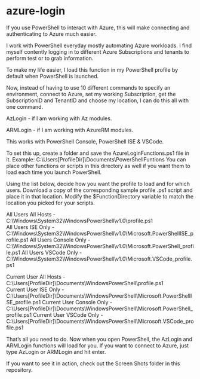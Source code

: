 # azure-login
If you use PowerShell to interact with Azure, this will make connecting and authenticating to Azure much easier.

I work with PowerShell everyday mostly automating Azure workloads. I find myself contently logging in to different Azure Subscriptions and tenants to perform test or to grab information.

To make my life easier, I load this function in my PowerShell profile by default when PowerShell is launched.

Now, instead of having to use 10 different commands to specify an environment, connect to Azure, set my working Subscription, get the SubscriptionID and TenantID and choose my location, I can do this all with one command.

AzLogin - if I am working with Az modules.

ARMLogin - if I am working with AzureRM modules.

This works with PowerShell Console, PowerShell ISE & VSCode.

To set this up, create a folder and save the AzureLoginFunctions.ps1 file in it.
Example: C:\Users\[ProfileDir]\Documents\PowerShellFuntions
You can place other functions or scripts in this directory as well if you want them to load each time you launch PowerShell.

Using the list below, decide how you want the profile to load and for which users.
Download a copy of the corresponding sample profile .ps1 script and place it in that location.
Modify the $FunctionDirectory variable to match the location you picked for your scripts.

All Users All Hosts - C:\Windows\System32\WindowsPowerShell\v1.0\profile.ps1                                 
All Users ISE Only - C:\Windows\System32\WindowsPowerShell\v1.0\Microsoft.PowerShellISE_profile.ps1
All Users Console Only - C:\Windows\System32\WindowsPowerShell\v1.0\Microsoft.PowerShell_profile.ps1
All Users VSCode Only - C:\Windows\System32\WindowsPowerShell\v1.0\Microsoft.VSCode_profile.ps1

Current User All Hosts - C:\Users\[ProfileDir]\Documents\WindowsPowerShell\profile.ps1                           
Current User ISE Only - C:\Users\[ProfileDir]\Documents\WindowsPowerShell\Microsoft.PowerShellISE_profile.ps1
Current User Console Only - C:\Users\[ProfileDir]\Documents\WindowsPowerShell\Microsoft.PowerShell_profile.ps1
Current User VSCode Only - C:\Users\[ProfileDir]\Documents\WindowsPowerShell\Microsoft.VSCode_profile.ps1

That’s all you need to do. Now when you open PowerShell, the AzLogin and ARMLogin functions will load for you.
If you want to connect to Azure, just type AzLogin or ARMLogin and hit enter.

If you want to see it in action, check out the Screen Shots folder in this repository.
